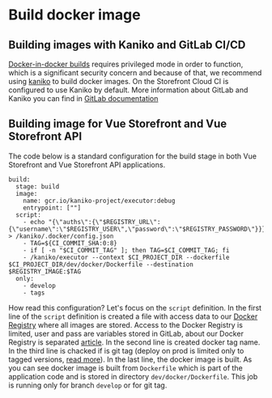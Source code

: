 # Build docker image

## Building images with Kaniko and GitLab CI/CD

[Docker-in-docker builds](https://docs.gitlab.com/ee/ci/docker/using_docker_build.html#use-docker-in-docker-workflow-with-docker-executor) requires privileged mode in order to function, which is a significant security concern and because of that, we recommend using [kaniko](https://github.com/GoogleContainerTools/kaniko) to build docker images. On the Storefront Cloud CI is configured to use Kaniko by default. More information about GitLab and Kaniko you can find in [GitLab documentation](https://docs.gitlab.com/ee/ci/docker/using_kaniko.html)

## Building image for Vue Storefront and Vue Storefront API

The code below is a standard configuration for the build stage in both Vue Storefront and Vue Storefront API applications.

```
build:
  stage: build
  image:
    name: gcr.io/kaniko-project/executor:debug
    entrypoint: [""]
  script:
    - echo "{\"auths\":{\"$REGISTRY_URL\":{\"username\":\"$REGISTRY_USER\",\"password\":\"$REGISTRY_PASSWORD\"}}}" > /kaniko/.docker/config.json
    - TAG=${CI_COMMIT_SHA:0:8}
    - if [ -n "$CI_COMMIT_TAG" ]; then TAG=$CI_COMMIT_TAG; fi
    - /kaniko/executor --context $CI_PROJECT_DIR --dockerfile $CI_PROJECT_DIR/dev/docker/Dockerfile --destination $REGISTRY_IMAGE:$TAG
  only:
    - develop
    - tags
```

How read this configuration? Let's focus on the `script` definition. In the first line of the `script` definition is created a file with access data to our [Docker Registry](https://docs.docker.com/registry/) where all images are stored. Access to the Docker Registry is limited, user and pass are variables stored in GitLab, about our Docker Registry is separated [article](docker-registry.html). In the second line is created docker tag name. In the third line is chacked if is git tag (deploy on prod is limited only to tagged versions, [read more](deployment.html)). In the last line, the docker image is built. As you can see docker image is built from `Dockerfile` which is part of the application code and is stored in directory `dev/docker/Dockerfile`. This job is running only for branch `develop` or for git tag.
